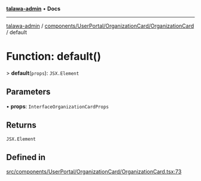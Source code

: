 [**talawa-admin**](../../../../../README.md) • **Docs**

***

[talawa-admin](../../../../../modules.md) / [components/UserPortal/OrganizationCard/OrganizationCard](../README.md) / default

# Function: default()

\> **default**(`props`): `JSX.Element`

## Parameters

• **props**: `InterfaceOrganizationCardProps`

## Returns

`JSX.Element`

## Defined in

[src/components/UserPortal/OrganizationCard/OrganizationCard.tsx:73](https://github.com/PalisadoesFoundation/talawa-admin/blob/ec91a82db6f7a7a061fbb4ea9639f2bff335faa5/src/components/UserPortal/OrganizationCard/OrganizationCard.tsx#L73)
